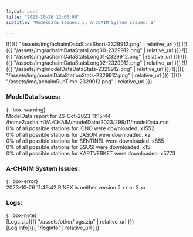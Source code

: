 ```yaml
---
layout: post
title: "2023-10-26 12:00:00"
subtitle: "ModelData Issues: 5; A-CHAIM System Issues: 1"

---
```


![]({{ "/assets/img/achaimDataStatsShort-2329912.png" | relative_url }})
![]({{ "/assets/img/achaimDataStatsLong00-2329912.png" | relative_url }})
![]({{ "/assets/img/achaimDataStatsLong01-2329912.png" | relative_url }})
![]({{ "/assets/img/achaimDataStatsLong02-2329912.png" | relative_url }})
![]({{ "/assets/img/modelDataDataStats-2329912.png" | relative_url }})
![]({{ "/assets/img/modelDataStationStats-2329912.png" | relative_url }})
![]({{ "/assets/img/achaimRunTime-2329912.png" | relative_url }})


### ModelData Issues:  
  
{: .box-warning}  
 ModelData report for 26-Oct-2023 11:15:44   
 /home2/achaim1/A-CHAIM/modelData/2023/299/11/modelData.mat   
 0% of all possible stations for IONO were downloaded. x1552   
 0% of all possible stations for JASON were downloaded. x2   
 0% of all possible stations for SENTINEL were downloaded. x855   
 0% of all possible stations for SSUSI were downloaded. x15   
 0% of all possible stations for KARTVERKET were downloaded. x5773   
  
### A-CHAIM System Issues:  
  
{: .box-error}  
2023-10-26 11:49:42 RINEX is neither version 2.xx or 3.xx  

### Logs:  
  
{: .box-note}  
[Logs.zip]({{ "/assets/other/logs.zip" | relative_url }})  
[Log Info]({{ "/logInfo" | relative_url }})  
